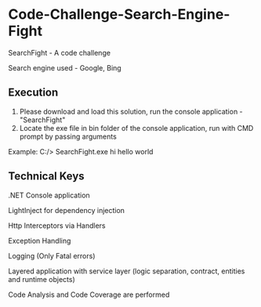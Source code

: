# Code-Challenge-Search-Engine-Fight
SearchFight - A code challenge

Search engine used - Google, Bing

Execution
---------
1. Please download and load this solution, run the console application - "SearchFight"
2. Locate the exe file in bin folder of the console application, run with CMD prompt by passing arguments

Example: C:/> SearchFight.exe hi hello world

Technical Keys
-----------------
.NET Console application

LightInject for dependency injection

Http Interceptors via Handlers

Exception Handling

Logging (Only Fatal errors)

Layered application with service layer (logic separation, contract, entities and runtime objects)

Code Analysis and Code Coverage are performed
